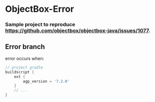 # ObjectBox-Error
### Sample project to reproduce https://github.com/objectbox/objectbox-java/issues/1077.


## Error branch

error occurs when:

```gradle
// project gradle
buildscript {
    ext {
        agp_version = '7.2.0'
    }
    // ...
}
```
